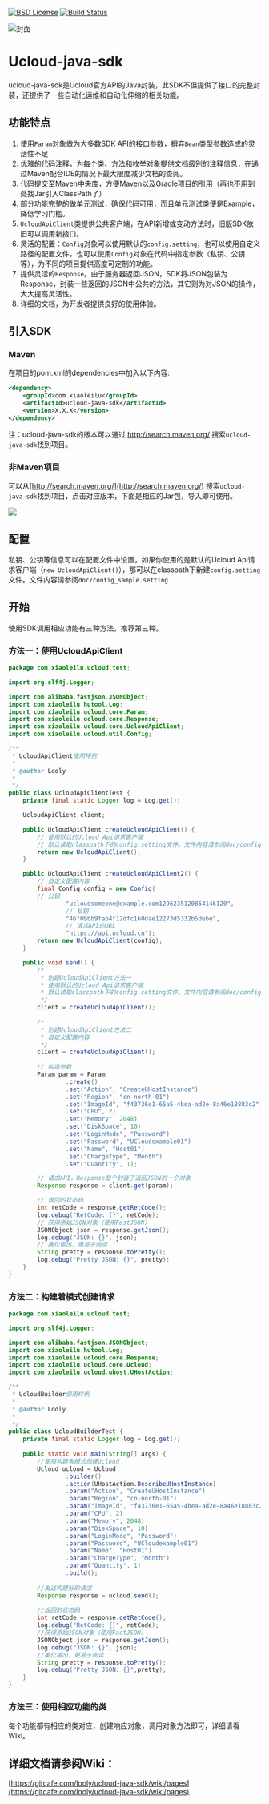 [![BSD License](http://img.shields.io/hexpm/l/plug.svg)](https://gitcafe.com/looly/ucloud-java-sdk)
[![Build Status](http://img.shields.io/travis/joyent/node/v0.6.svg)](https://gitcafe.com/looly/ucloud-java-sdk)

![封面](https://gitcafe-image.b0.upaiyun.com/c6f592a6a94231bd62b5da91510dcf0a.jpg)

# Ucloud-java-sdk

ucloud-java-sdk是Ucloud官方API的Java封装，此SDK不但提供了接口的完整封装，还提供了一些自动化运维和自动化伸缩的相关功能。

## 功能特点

1. 使用`Param`对象做为大多数SDK API的接口参数，摒弃`Bean`类型参数造成的灵活性不足
2. 优雅的代码注释，为每个类、方法和枚举对象提供文档级别的注释信息，在通过Maven配合IDE的情况下最大限度减少文档的查阅。
3. 代码提交至[Maven](http://maven.apache.org/)中央库，方便[Maven](http://maven.apache.org/)以及[Gradle](http://gradle.org/)项目的引用（再也不用到处找Jar引入ClassPath了）
4. 部分功能完整的做单元测试，确保代码可用，而且单元测试类便是Example，降低学习门槛。
5. `UcloudApiClient`类提供公共客户端，在API新增或变动方法时，旧版SDK依旧可以调用新接口。
6. 灵活的配置：`Config`对象可以使用默认的`config.setting`，也可以使用自定义路径的配置文件，也可以使用`Config`对象在代码中指定参数（私钥、公钥等），为不同的项目提供高度可定制的功能。
7. 提供灵活的`Response`。由于服务器返回JSON，SDK将JSON包装为Response，封装一些返回的JSON中公共的方法，其它则为对JSON的操作，大大提高灵活性。
8. 详细的文档，为开发者提供良好的使用体验。

## 引入SDK

### Maven
在项目的pom.xml的dependencies中加入以下内容:

```XML
<dependency>
    <groupId>com.xiaoleilu</groupId>
    <artifactId>ucloud-java-sdk</artifactId>
    <version>X.X.X</version>
</dependency>
```

注：ucloud-java-sdk的版本可以通过 http://search.maven.org/ 搜索`ucloud-java-sdk`找到项目。

### 非Maven项目
可以从[http://search.maven.org/](http://search.maven.org/) 搜索`ucloud-java-sdk`找到项目，点击对应版本，下面是相应的Jar包，导入即可使用。

![](https://gitcafe-image.b0.upaiyun.com/5f9edb85807f28fe57119f61822650c7.png)

## 配置

私钥、公钥等信息可以在配置文件中设置，如果你使用的是默认的Ucloud Api请求客户端（`new UcloudApiClient()`），那可以在classpath下新建`config.setting`文件。文件内容请参阅`doc/config_sample.setting`

## 开始
使用SDK调用相应功能有三种方法，推荐第三种。

### 方法一：使用UcloudApiClient

```Java
package com.xiaoleilu.ucloud.test;

import org.slf4j.Logger;

import com.alibaba.fastjson.JSONObject;
import com.xiaoleilu.hutool.Log;
import com.xiaoleilu.ucloud.core.Param;
import com.xiaoleilu.ucloud.core.Response;
import com.xiaoleilu.ucloud.core.UcloudApiClient;
import com.xiaoleilu.ucloud.util.Config;

/**
 * UcloudApiClient使用样例
 * 
 * @author Looly
 *
 */
public class UcloudApiClientTest {
	private final static Logger log = Log.get();

	UcloudApiClient client;

	public UcloudApiClient createUcloudApiClient() {
		// 使用默认的Ucloud Api请求客户端
		// 默认读取classpath下的config.setting文件。文件内容请参阅doc/config_sample.setting
		return new UcloudApiClient();
	}

	public UcloudApiClient createUcloudApiClient2() {
		// 自定义配置内容
		final Config config = new Config(
		// 公钥
				"ucloudsomeone@example.com1296235120854146120",
				// 私钥
				"46f09bb9fab4f12dfc160dae12273d5332b5debe",
				// 请求API的URL
				"https://api.ucloud.cn");
		return new UcloudApiClient(config);
	}

	public void send() {
		/*
		 * 创建UcloudApiClient方法一
		 * 使用默认的Ucloud Api请求客户端
		 * 默认读取classpath下的config.setting文件。文件内容请参阅doc/config_sample.setting
		 */
		client = createUcloudApiClient();
		
		/*
		 * 创建UcloudApiClient方法二
		 * 自定义配置内容
		 */
		client = createUcloudApiClient();
		
		// 构造参数
		Param param = Param
				.create()
				.set("Action", "CreateUHostInstance")
				.set("Region", "cn-north-01")
				.set("ImageId", "f43736e1-65a5-4bea-ad2e-8a46e18883c2")
				.set("CPU", 2)
				.set("Memory", 2048)
				.set("DiskSpace", 10)
				.set("LoginMode", "Password")
				.set("Password", "UCloudexample01")
				.set("Name", "Host01")
				.set("ChargeType", "Month")
				.set("Quantity", 1);

		// 请求API，Response是个封装了返回JSON的一个对象
		Response response = client.get(param);

		// 返回的状态码
		int retCode = response.getRetCode();
		log.debug("RetCode: {}", retCode);
		// 获得原始JSON对象（使用FastJSON）
		JSONObject json = response.getJson();
		log.debug("JSON: {}", json);
		// 美化输出，更易于阅读
		String pretty = response.toPretty();
		log.debug("Pretty JSON: {}", pretty);
	}
}
```

### 方法二：构建着模式创建请求
```Java
package com.xiaoleilu.ucloud.test;

import org.slf4j.Logger;

import com.alibaba.fastjson.JSONObject;
import com.xiaoleilu.hutool.Log;
import com.xiaoleilu.ucloud.core.Response;
import com.xiaoleilu.ucloud.core.Ucloud;
import com.xiaoleilu.ucloud.uhost.UHostAction;

/**
 * UcloudBuilder使用样例
 * 
 * @author Looly
 *
 */
public class UcloudBuilderTest {
	private final static Logger log = Log.get();
	
	public static void main(String[] args) {
		//使用构建者模式创建Ucloud
		Ucloud ucloud = Ucloud
				.builder()
				.action(UHostAction.DescribeUHostInstance)
				.param("Action", "CreateUHostInstance")
				.param("Region", "cn-north-01")
				.param("ImageId", "f43736e1-65a5-4bea-ad2e-8a46e18883c2")
				.param("CPU", 2)
				.param("Memory", 2048)
				.param("DiskSpace", 10)
				.param("LoginMode", "Password")
				.param("Password", "UCloudexample01")
				.param("Name", "Host01")
				.param("ChargeType", "Month")
				.param("Quantity", 1)
				.build();
		
		//发送构建好的请求
		Response response = ucloud.send();
		
		//返回的状态码
		int retCode = response.getRetCode();
		log.debug("RetCode: {}", retCode);
		//获得原始JSON对象（使用FastJSON）
		JSONObject json = response.getJson();
		log.debug("JSON: {}", json);
		//美化输出，更易于阅读
		String pretty = response.toPretty();
		log.debug("Pretty JSON: {}",pretty);
	}
}
```

### 方法三：使用相应功能的类
每个功能都有相应的类对应，创建响应对象，调用对象方法即可，详细请看Wiki。

## 详细文档请参阅Wiki：

[https://gitcafe.com/looly/ucloud-java-sdk/wiki/pages](https://gitcafe.com/looly/ucloud-java-sdk/wiki/pages)